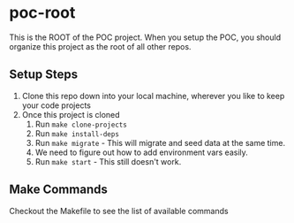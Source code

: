# poc-root

This is the ROOT of the POC project. When you setup the POC, you should organize this project as the root of all other repos.

## Setup Steps

1. Clone this repo down into your local machine, wherever you like to keep your code projects
2. Once this project is cloned
   1. Run `make clone-projects`
   2. Run `make install-deps`
   3. Run `make migrate` - This will migrate and seed data at the same time.
   4. We need to figure out how to add environment vars easily.
   5. Run `make start` - This still doesn't work.

## Make Commands

Checkout the Makefile to see the list of available commands
